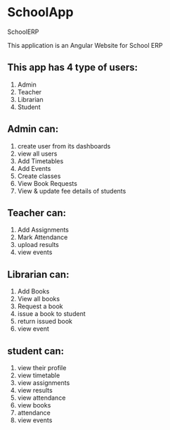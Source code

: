 # SchoolApp
SchoolERP

This application is an Angular Website for School ERP

## This app has 4 type of users:
1. Admin
2. Teacher
3. Librarian
4. Student

## Admin can:
1. create user from its dashboards
2. view all users
3. Add Timetables
4. Add Events
5. Create classes
6. View Book Requests
7. View & update fee details of students

## Teacher can:
1. Add Assignments
2. Mark Attendance
3. upload results
4. view events

## Librarian can:
1. Add Books
2. View all books
3. Request a book 
4. issue a book to student
5. return issued book
6. view event

## student can:
1. view their profile
2. view timetable
3. view assignments
4. view results
5. view attendance
6. view books
7. attendance
8. view events
